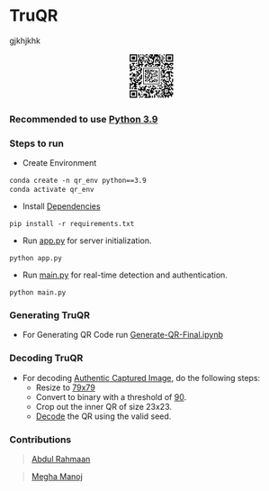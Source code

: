 # TruQR
gjkhjkhk
<div align="center">
	<img src="https://github.com/Abdul-Rahmaan-klipit/TruQR/blob/main/resources/comparison/outer_with_inner_qr.png">
</div>

### Recommended to use [Python 3.9](https://www.python.org/downloads/release/python-390/)

### Steps to run
- Create Environment
```
conda create -n qr_env python==3.9
conda activate qr_env
```

- Install [Dependencies](https://github.com/Abdul-Rahmaan-klipit/TruQR/blob/main/requirements.txt)
```
pip install -r requirements.txt
```

- Run [app.py](https://github.com/Abdul-Rahmaan-klipit/TruQR/blob/main/api.py) for server initialization.
```
python app.py
```
- Run [main.py](https://github.com/Abdul-Rahmaan-klipit/TruQR/blob/main/main.py) for real-time detection and authentication.
```
python main.py
```

### Generating TruQR
- For Generating QR Code run [Generate-QR-Final.ipynb](https://github.com/Abdul-Rahmaan-klipit/TruQR/blob/main/Generate-QR-Final.ipynb)

### Decoding TruQR
- For decoding [Authentic Captured Image](https://github.com/Abdul-Rahmaan-klipit/TruQR/blob/main/resources/captured/Captured_TruQR.png), do the following steps:
  - Resize to [79x79](https://github.com/Abdul-Rahmaan-klipit/TruQR/blob/abc7e4f99ce857084e4e3e73c762a19dd62b1c63/Generate-QR-Final.ipynb#L666)
  - Convert to binary with a threshold of [90](https://github.com/Abdul-Rahmaan-klipit/TruQR/blob/abc7e4f99ce857084e4e3e73c762a19dd62b1c63/Generate-QR-Final.ipynb#L653).
  - Crop out the inner QR of size 23x23.
  - [Decode](https://github.com/Abdul-Rahmaan-klipit/TruQR/blob/abc7e4f99ce857084e4e3e73c762a19dd62b1c63/Generate-QR-Final.ipynb#L503) the QR using the valid seed.

### Contributions
> [Abdul Rahmaan](https://github.com/Abdul-Rahmaan-klipit)

> [Megha Manoj](https://github.com/mochi-bunny)
